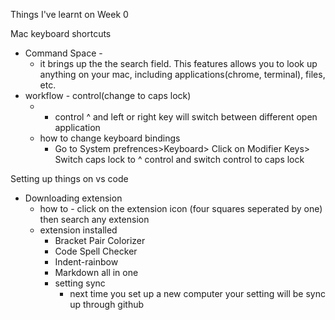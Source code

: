 Things I've learnt on Week 0

Mac keyboard shortcuts
* Command Space - 
  * it brings up the the search field. This features allows you to look up anything on your mac, including applications(chrome, terminal), files,  etc.
* workflow - control(change to caps lock)
  * - control ^ and left or right key will switch between different open application
  * how to change keyboard bindings
    * Go to System prefrences>Keyboard> Click on Modifier Keys> Switch caps lock to ^ control and switch control to caps lock


Setting up things on vs code
  *   Downloading extension 
      *   how to - click on the extension icon (four squares seperated by one) then search any extension
      *   extension installed
          *   Bracket Pair Colorizer 
          *   Code Spell Checker
          *   Indent-rainbow
          *   Markdown all in one
          *   setting sync
              *   next time you set up a new computer your setting will be sync up through github

